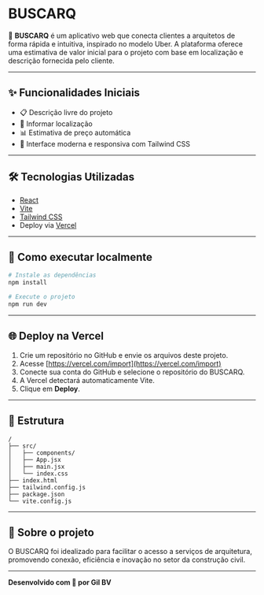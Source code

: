 # BUSCARQ

🚀 **BUSCARQ** é um aplicativo web que conecta clientes a arquitetos de forma rápida e intuitiva, inspirado no modelo Uber. A plataforma oferece uma estimativa de valor inicial para o projeto com base em localização e descrição fornecida pelo cliente.

---

## ✨ Funcionalidades Iniciais

- 📋 Descrição livre do projeto
- 📍 Informar localização
- 📊 Estimativa de preço automática
- 🎯 Interface moderna e responsiva com Tailwind CSS

---

## 🛠️ Tecnologias Utilizadas

- [React](https://reactjs.org/)
- [Vite](https://vitejs.dev/)
- [Tailwind CSS](https://tailwindcss.com/)
- Deploy via [Vercel](https://vercel.com/)

---

## 🚀 Como executar localmente

```bash
# Instale as dependências
npm install

# Execute o projeto
npm run dev
```

---

## 🌐 Deploy na Vercel

1. Crie um repositório no GitHub e envie os arquivos deste projeto.
2. Acesse [https://vercel.com/import](https://vercel.com/import)
3. Conecte sua conta do GitHub e selecione o repositório do BUSCARQ.
4. A Vercel detectará automaticamente Vite.
5. Clique em **Deploy**.

---

## 📁 Estrutura

```
/
├── src/
│   ├── components/
│   ├── App.jsx
│   ├── main.jsx
│   └── index.css
├── index.html
├── tailwind.config.js
├── package.json
└── vite.config.js
```

---

## 🧠 Sobre o projeto

O BUSCARQ foi idealizado para facilitar o acesso a serviços de arquitetura, promovendo conexão, eficiência e inovação no setor da construção civil.

---

**Desenvolvido com 💙 por Gil BV**
